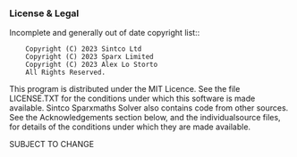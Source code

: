 ### License & Legal

Incomplete and generally out of date copyright list::

        Copyright (C) 2023 Sintco Ltd
        Copyright (C) 2023 Sparx Limited
        Copyright (C) 2023 Alex Lo Storto
        All Rights Reserved.

This program is distributed under the MIT Licence. See the file LICENSE.TXT 
for the conditions under which this software is made available. Sintco 
Sparxmaths Solver also contains code from other sources. See the 
Acknowledgements section below, and the individualsource files, for details 
of the conditions under which they are made available.


SUBJECT TO CHANGE
